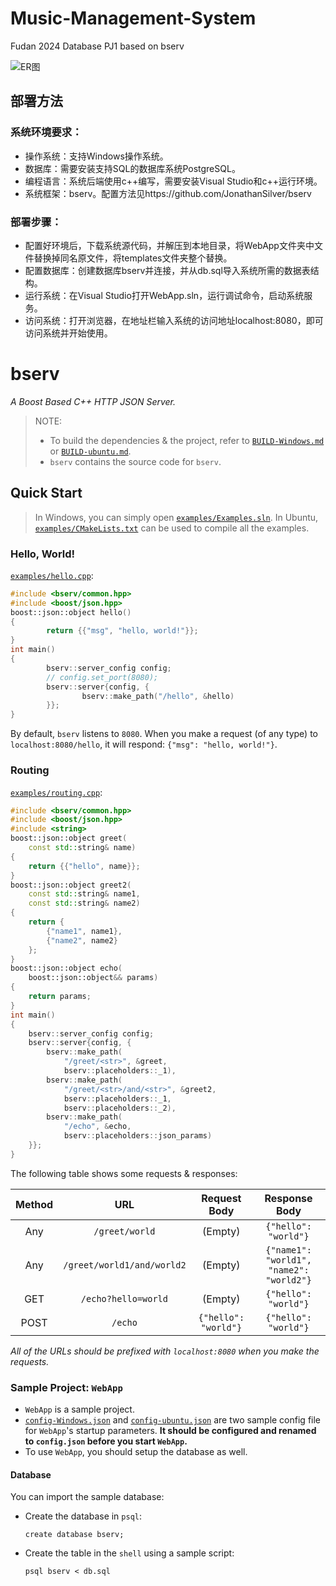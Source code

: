 # Music-Management-System
Fudan 2024 Database PJ1 based on bserv 

![ER图](https://github.com/yinchangguwang/Music-Management-System/assets/145670940/6ce0e273-953e-4860-aea1-5f92ed87fb82)

## 部署方法
### 系统环境要求：
- 操作系统：支持Windows操作系统。
- 数据库：需要安装支持SQL的数据库系统PostgreSQL。
- 编程语言：系统后端使用c++编写，需要安装Visual Studio和c++运行环境。
- 系统框架：bserv。配置方法见https://github.com/JonathanSilver/bserv

### 部署步骤：
- 配置好环境后，下载系统源代码，并解压到本地目录，将WebApp文件夹中文件替换掉同名原文件，将templates文件夹整个替换。
- 配置数据库：创建数据库bserv并连接，并从db.sql导入系统所需的数据表结构。
- 运行系统：在Visual Studio打开WebApp.sln，运行调试命令，启动系统服务。
- 访问系统：打开浏览器，在地址栏输入系统的访问地址localhost:8080，即可访问系统并开始使用。

# bserv

*A Boost Based C++ HTTP JSON Server.*

> NOTE:
> - To build the dependencies & the project, refer to [`BUILD-Windows.md`](BUILD-Windows.md) or [`BUILD-ubuntu.md`](BUILD-ubuntu.md).
> - `bserv` contains the source code for `bserv`.


## Quick Start

> In Windows, you can simply open [`examples/Examples.sln`](examples/Examples.sln). In Ubuntu, [`examples/CMakeLists.txt`](examples/CMakeLists.txt) can be used to compile all the examples.

### Hello, World!

[`examples/hello.cpp`](examples/hello.cpp):
```C++
#include <bserv/common.hpp>
#include <boost/json.hpp>
boost::json::object hello()
{
        return {{"msg", "hello, world!"}};
}
int main()
{
        bserv::server_config config;
        // config.set_port(8080);
        bserv::server{config, {
                bserv::make_path("/hello", &hello)
        }};
}
```

By default, `bserv` listens to `8080`. When you make a request (of any type) to `localhost:8080/hello`, it will respond: `{"msg": "hello, world!"}`.


### Routing

[`examples/routing.cpp`](examples/routing.cpp):
```C++
#include <bserv/common.hpp>
#include <boost/json.hpp>
#include <string>
boost::json::object greet(
	const std::string& name)
{
	return {{"hello", name}};
}
boost::json::object greet2(
	const std::string& name1,
	const std::string& name2)
{
	return {
		{"name1", name1},
		{"name2", name2}
	};
}
boost::json::object echo(
	boost::json::object&& params)
{
	return params;
}
int main()
{
	bserv::server_config config;
	bserv::server{config, {
		bserv::make_path(
			"/greet/<str>", &greet,
			bserv::placeholders::_1),
		bserv::make_path(
			"/greet/<str>/and/<str>", &greet2,
			bserv::placeholders::_1,
			bserv::placeholders::_2),
		bserv::make_path(
			"/echo", &echo,
			bserv::placeholders::json_params)
	}};
}
```

The following table shows some requests & responses:

|Method|URL|Request Body|Response Body|
|:-:|:-:|:-:|:-:|
|Any|`/greet/world`|(Empty)|`{"hello": "world"}`|
|Any|`/greet/world1/and/world2`|(Empty)|`{"name1": "world1", "name2": "world2"}`|
|GET|`/echo?hello=world`|(Empty)|`{"hello": "world"}`|
|POST|`/echo`|`{"hello": "world"}`|`{"hello": "world"}`|

*All of the URLs should be prefixed with `localhost:8080` when you make the requests.*


### Sample Project: `WebApp`

- `WebApp` is a sample project.
- [`config-Windows.json`](config-Windows.json) and [`config-ubuntu.json`](config-ubuntu.json) are two sample config file for `WebApp`'s startup parameters. **It should be configured and renamed to `config.json` before you start `WebApp`.**
- To use `WebApp`, you should setup the database as well.

#### Database

You can import the sample database:

- Create the database in `psql`:
  ```
  create database bserv;
  ```

- Create the table in the `shell` using a sample script:
  ```
  psql bserv < db.sql
  ```
